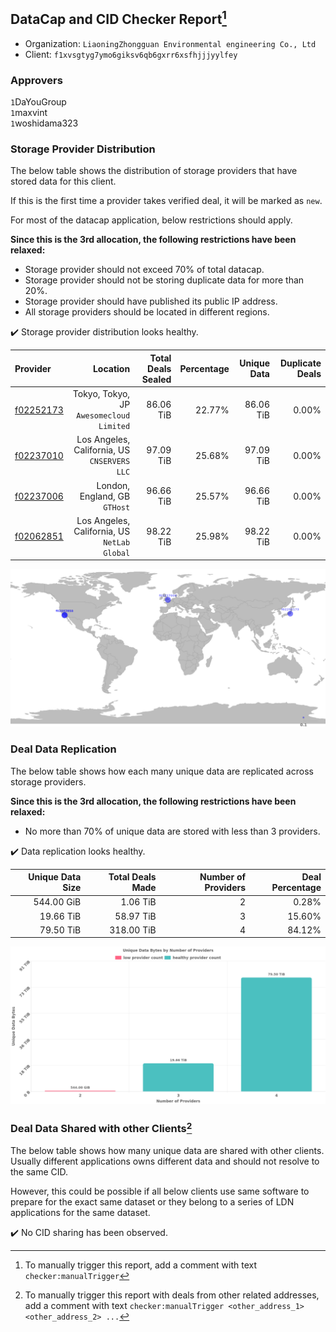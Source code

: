## DataCap and CID Checker Report[^1]
 - Organization: `LiaoningZhongguan Environmental engineering Co., Ltd`
 - Client: `f1xvsgtyg7ymo6giksv6qb6gxrr6xsfhjjjyylfey`
### Approvers
`1`DaYouGroup<br/>`1`maxvint<br/>`1`woshidama323

### Storage Provider Distribution
The below table shows the distribution of storage providers that have stored data for this client.

If this is the first time a provider takes verified deal, it will be marked as `new`.

For most of the datacap application, below restrictions should apply.

**Since this is the 3rd allocation, the following restrictions have been relaxed:**
 - Storage provider should not exceed 70% of total datacap.
 - Storage provider should not be storing duplicate data for more than 20%.
 - Storage provider should have published its public IP address.
 - All storage providers should be located in different regions.

✔️ Storage provider distribution looks healthy.

| Provider                                              |                                        Location | Total Deals Sealed | Percentage | Unique Data | Duplicate Deals |
| :---------------------------------------------------- | ----------------------------------------------: | -----------------: | ---------: | ----------: | --------------: |
| [f02252173](https://filfox.info/en/address/f02252173) |     Tokyo, Tokyo, JP<br/>`Awesomecloud Limited` |          86.06 TiB |     22.77% |   86.06 TiB |           0.00% |
| [f02237010](https://filfox.info/en/address/f02237010) | Los Angeles, California, US<br/>`CNSERVERS LLC` |          97.09 TiB |     25.68% |   97.09 TiB |           0.00% |
| [f02237006](https://filfox.info/en/address/f02237006) |                London, England, GB<br/>`GTHost` |          96.66 TiB |     25.57% |   96.66 TiB |           0.00% |
| [f02062851](https://filfox.info/en/address/f02062851) | Los Angeles, California, US<br/>`NetLab Global` |          98.22 TiB |     25.98% |   98.22 TiB |           0.00% |

<img src="https://raw.githubusercontent.com/data-preservation-programs/filplus-checker-assets/main/filecoin-project/filecoin-plus-large-datasets/issues/2100/1693663554793.png"/>

### Deal Data Replication
The below table shows how each many unique data are replicated across storage providers.


**Since this is the 3rd allocation, the following restrictions have been relaxed:**
- No more than 70% of unique data are stored with less than 3 providers.

✔️ Data replication looks healthy.

| Unique Data Size | Total Deals Made | Number of Providers | Deal Percentage |
| ---------------: | ---------------: | ------------------: | --------------: |
|       544.00 GiB |         1.06 TiB |                   2 |           0.28% |
|        19.66 TiB |        58.97 TiB |                   3 |          15.60% |
|        79.50 TiB |       318.00 TiB |                   4 |          84.12% |

<img src="https://raw.githubusercontent.com/data-preservation-programs/filplus-checker-assets/main/filecoin-project/filecoin-plus-large-datasets/issues/2100/1693663555617.png"/>

### Deal Data Shared with other Clients[^3]
The below table shows how many unique data are shared with other clients.
Usually different applications owns different data and should not resolve to the same CID.

However, this could be possible if all below clients use same software to prepare for the exact same dataset or they belong to a series of LDN applications for the same dataset.

✔️ No CID sharing has been observed.

[^1]: To manually trigger this report, add a comment with text `checker:manualTrigger`

[^2]: Deals from those addresses are combined into this report as they are specified with `checker:manualTrigger`

[^3]: To manually trigger this report with deals from other related addresses, add a comment with text `checker:manualTrigger <other_address_1> <other_address_2> ...`
